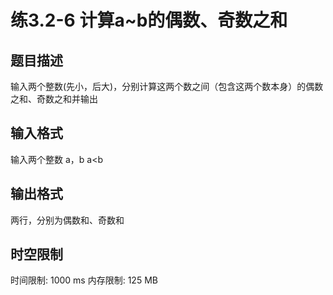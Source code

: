 # 练3.2-6  计算a~b的偶数、奇数之和

## 题目描述

输入两个整数(先小，后大)，分别计算这两个数之间（包含这两个数本身）的偶数之和、奇数之和并输出

## 输入格式

输入两个整数 a，b      a<b

## 输出格式

两行，分别为偶数和、奇数和

## 时空限制

时间限制: 1000 ms
内存限制: 125 MB
